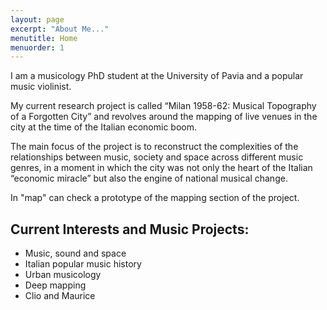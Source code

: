 ```yaml
---
layout: page
excerpt: "About Me..."
menutitle: Home
menuorder: 1
---
```


I am a musicology PhD student at the University of Pavia and a popular music violinist.

My current research project is called “Milan 1958-62: Musical Topography of a Forgotten City” and revolves around the mapping of live venues in the city at the time of the Italian economic boom.

The main focus of the project is to reconstruct the complexities of the relationships between music, society and space across different music genres, in a moment in which the city was not only the heart of the Italian “economic miracle” but also the engine of national musical change.

In "map" can check a prototype of the mapping section of the project.



## Current Interests and Music Projects:

- Music, sound and space
- Italian popular music history
- Urban musicology
- Deep mapping
- Clio and Maurice
